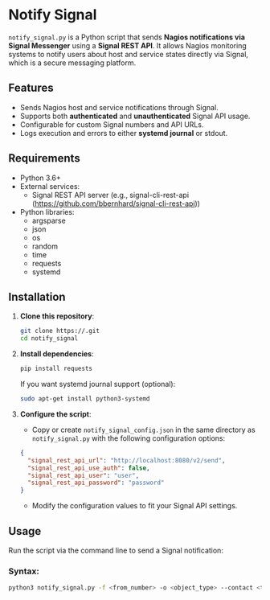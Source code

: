 # Notify Signal

`notify_signal.py` is a Python script that sends **Nagios notifications via Signal Messenger** using a **Signal REST API**. It allows Nagios monitoring systems to notify users about host and service states directly via Signal, which is a secure messaging platform.

## Features

- Sends Nagios host and service notifications through Signal.
- Supports both **authenticated** and **unauthenticated** Signal API usage.
- Configurable for custom Signal numbers and API URLs.
- Logs execution and errors to either **systemd journal** or stdout.

## Requirements

- Python 3.6+
- External services:
  - Signal REST API server (e.g., signal-cli-rest-api (https://github.com/bbernhard/signal-cli-rest-api))
- Python libraries:
  - argsparse
  - json
  - os
  - random
  - time
  - requests
  - systemd

## Installation

1. **Clone this repository**:
    ```bash
    git clone https://.git
    cd notify_signal
    ```

2. **Install dependencies**:
    ```bash
    pip install requests
    ```

    If you want systemd journal support (optional):
    ```bash
    sudo apt-get install python3-systemd
    ```

3. **Configure the script**:
    - Copy or create `notify_signal_config.json` in the same directory as `notify_signal.py` with the following configuration options:
    
    ```json
    {
      "signal_rest_api_url": "http://localhost:8080/v2/send",
      "signal_rest_api_use_auth": false,
      "signal_rest_api_user": "user",
      "signal_rest_api_password": "password"
    }
    ```

    - Modify the configuration values to fit your Signal API settings.

## Usage

Run the script via the command line to send a Signal notification:

### Syntax:
```bash
python3 notify_signal.py -f <from_number> -o <object_type> --contact <to_number> [additional options]
```




